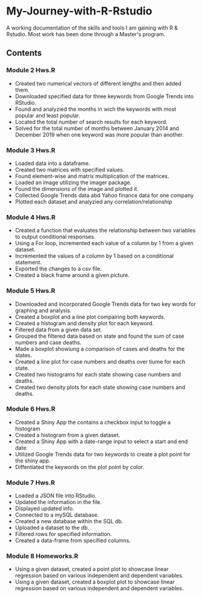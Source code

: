 # My-Journey-with-R-Rstudio
A working documentation of the skills and tools I am gaining with R &amp; Rstudio. Most work has been done through a Master's program.

## Contents

### Module 2 Hws.R
* Created two numerical vectors of different lengths and then added them.
* Downloaded specified data for three keywords from Google Trends into RStudio.
* Found and analyzied the months in wich the keywords with most popular and least popular.
* Located the total number of search results for each keyword.
* Solved for the total number of months between January 2014 and December 2019 when one keyword was more popular than another.

### Module 3 Hws.R
* Loaded data into a dataframe.
* Created two matrices with specified values.
* Found element-wise and matrix multiplication of the matrices.
* Loaded an image utilizing the imager package.
* Found the dimensions of the image and plotted it.
* Collected Google Trends data abd Yahoo finance data for one company
* Plotted each dataset and analyzied any correlation/relationship

### Module 4 Hws.R
* Created a function that evaluates the relationship between two variables to output conditional responses.
* Using a For loop, incremented each value of a column by 1 from a given dataset.
* Incremented the values of a column by 1 based on a conditional statement.
* Exported the changes to a csv file.
* Created a black frame around a given picture.

### Module 5 Hws.R
* Downloaded and incorporated Google Trends data for two key words for graphing and analysis.
* Created a boxplot and a line plot compairing both keywords.
* Created a histogram and density plot for each keyword.
* Filtered data from a given data set.
* Grouped the filtered data based on state and found the sum of case numbers and case deaths.
* Made a boxplot showiung a comparison of cases and deaths for the states.
* Created a line plot for case numbers and deaths over tiume for each state.
* Created two histograms for each state showing case numbers and deaths.
* Created two density plots for each state showing case numbers and deaths.

### Module 6 Hws.R
* Created a Shiny App the contains a checkbox input to toggle a histogram
* Created a histogram from a given dataset.
* Created a Shiny App with a date-range input to select a start and end date.
* Utilized Google Trends data for two keywords to create a plot point for the shiny app.
* Diffentiated the keywords on the plot point by color.

### Module 7 Hws.R
* Loaded a JSON file into RStudio.
* Updated the information in the file.
* Displayed updated info.
* Connected to a mySQL database.
* Created a new database within the SQL db.
* Uploaded a dataset to the db.
* Filtered rows for specified information.
* Created a data-frame from specified columns.

### Module 8 Homeworks.R
* Using a given dataset, created a point plot to showcase linear regression based on various independent and dependent variables.
* Using a given dataset, created a boxplot plot to showcase linear regression based on various independent and dependent variables.
